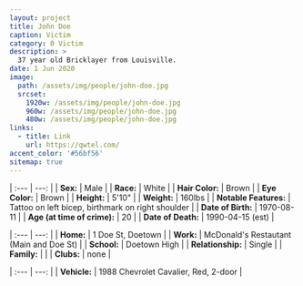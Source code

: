 ```yaml
---
layout: project
title: John Doe
caption: Victim
category: 0 Victim
description: >
  37 year old Bricklayer from Louisville.
date: 1 Jun 2020
image: 
  path: /assets/img/people/john-doe.jpg
  srcset: 
    1920w: /assets/img/people/john-doe.jpg
    960w: /assets/img/people/john-doe.jpg
    480w: /assets/img/people/john-doe.jpg
links:
  - title: Link
    url: https://qwtel.com/
accent_color: '#56bf56'
sitemap: true
---
```

| :--- | ---: |
| **Sex:** | Male |
| **Race:** | White |
| **Hair Color:** | Brown |
| **Eye Color:** | Brown |
| **Height:** | 5'10" |
| **Weight:** | 160lbs |
| **Notable Features:** | Tattoo on left bicep, birthmark on right shoulder |
| **Date of Birth:** | 1970-08-11 |
| **Age (at time of crime):** | 20 |
| **Date of Death:** | 1990-04-15 (est) |

| :--- | ---: |
| **Home:** | 1 Doe St, Doetown |
| **Work:** | McDonald's Restautant (Main and Doe St) |
| **School:** | Doetown High |
| **Relationship:** | Single |
| **Family:** | |
| **Clubs:** | none |

| :--- | ---: |
| **Vehicle:** | 1988 Chevrolet Cavalier, Red, 2-door |
